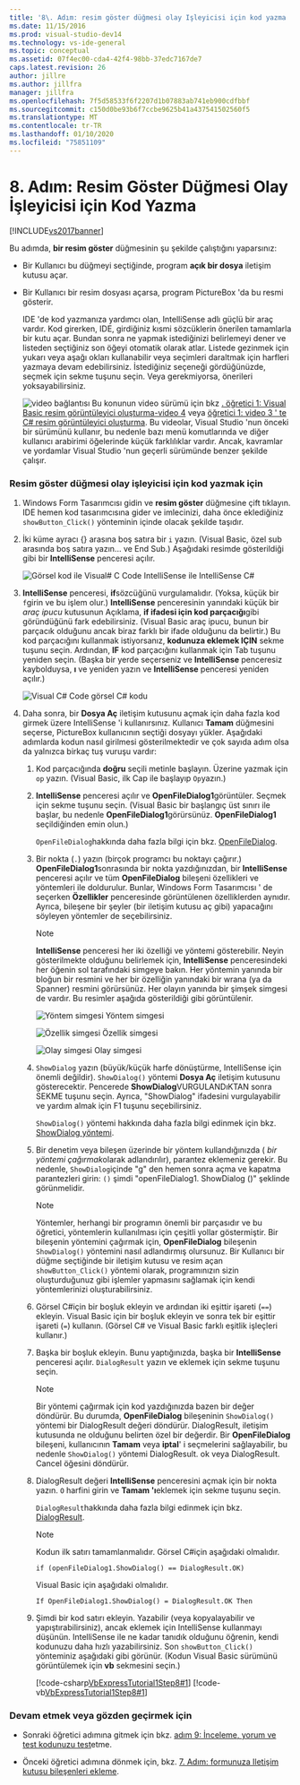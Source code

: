 ```yaml
---
title: '8\. Adım: resim göster düğmesi olay Işleyicisi için kod yazma | Microsoft Docs'
ms.date: 11/15/2016
ms.prod: visual-studio-dev14
ms.technology: vs-ide-general
ms.topic: conceptual
ms.assetid: 07f4ec00-cda4-42f4-98bb-37edc7167de7
caps.latest.revision: 26
author: jillre
ms.author: jillfra
manager: jillfra
ms.openlocfilehash: 7f5d58533f6f2207d1b07883ab741eb900cdfbbf
ms.sourcegitcommit: c150d0be93b6f7ccbe9625b41a437541502560f5
ms.translationtype: MT
ms.contentlocale: tr-TR
ms.lasthandoff: 01/10/2020
ms.locfileid: "75851109"
---
```

# <a name="step-8-write-code-for-the-show-a-picture-button-event-handler"></a>8\. Adım: Resim Göster Düğmesi Olay İşleyicisi için Kod Yazma
[!INCLUDE[vs2017banner](../includes/vs2017banner.md)]

Bu adımda, **bir resim göster** düğmesinin şu şekilde çalıştığını yaparsınız:

- Bir Kullanıcı bu düğmeyi seçtiğinde, program **açık bir dosya** iletişim kutusu açar.

- Bir Kullanıcı bir resim dosyası açarsa, program PictureBox 'da bu resmi gösterir.

  IDE 'de kod yazmanıza yardımcı olan, IntelliSense adlı güçlü bir araç vardır. Kod girerken, IDE, girdiğiniz kısmi sözcüklerin önerilen tamamlarla bir kutu açar. Bundan sonra ne yapmak istediğinizi belirlemeyi dener ve listeden seçtiğiniz son öğeyi otomatik olarak atlar. Listede gezinmek için yukarı veya aşağı okları kullanabilir veya seçimleri daraltmak için harfleri yazmaya devam edebilirsiniz. İstediğiniz seçeneği gördüğünüzde, seçmek için sekme tuşunu seçin. Veya gerekmiyorsa, önerileri yoksayabilirsiniz.

  ![video bağlantısı](../data-tools/media/playvideo.gif "PlayVideo") Bu konunun video sürümü için bkz [. öğretici 1: Visual Basic resim görüntüleyici oluşturma-video 4](https://msdn.microsoft.com/vbasic/gg315355.aspx) veya [öğretici 1: video 3 ' te C# resim görüntüleyici oluşturma](https://msdn.microsoft.com/vcsharp/gg278412.aspx). Bu videolar, Visual Studio 'nun önceki bir sürümünü kullanır, bu nedenle bazı menü komutlarında ve diğer kullanıcı arabirimi öğelerinde küçük farklılıklar vardır. Ancak, kavramlar ve yordamlar Visual Studio 'nun geçerli sürümünde benzer şekilde çalışır.

### <a name="to-write-code-for-the-show-a-picture-button-event-handler"></a>Resim göster düğmesi olay işleyicisi için kod yazmak için

1. Windows Form Tasarımcısı gidin ve **resim göster** düğmesine çift tıklayın. IDE hemen kod tasarımcısına gider ve imlecinizi, daha önce eklediğiniz `showButton_Click()` yönteminin içinde olacak şekilde taşıdır.

2. İki küme ayracı {} arasına boş satıra bir `i` yazın. (Visual Basic, özel sub arasında boş satıra yazın... ve End Sub.) Aşağıdaki resimde gösterildiği gibi bir **IntelliSense** penceresi açılır.

     ![Görsel kod ile Visual&#35; C Code IntelliSense ile IntelliSense](../ide/media/express-ifintellisense.png "Express_IfIntellisense") C#

3. **IntelliSense** penceresi, **if**sözcüğünü vurgulamalıdır. (Yoksa, küçük bir `f`girin ve bu işlem olur.) **IntelliSense** penceresinin yanındaki küçük bir *araç ipucu* kutusunun Açıklama, **if ifadesi için kod parçacığı**gibi göründüğünü fark edebilirsiniz. (Visual Basic araç ipucu, bunun bir parçacık olduğunu ancak biraz farklı bir ifade olduğunu da belirtir.) Bu kod parçacığını kullanmak istiyorsanız, **kodunuza eklemek IÇIN** sekme tuşunu seçin. Ardından, **IF** kod parçacığını kullanmak için Tab tuşunu yeniden seçin. (Başka bir yerde seçerseniz ve **IntelliSense** penceresiz kaybolduysa, **ı** ve yeniden yazın ve **IntelliSense** penceresi yeniden açılır.)

     ![Visual C&#35; Code](../ide/media/express-highlighttrue.png "Express_HighlightTrue") görsel C# kodu

4. Daha sonra, bir **Dosya Aç** iletişim kutusunu açmak için daha fazla kod girmek üzere IntelliSense 'i kullanırsınız. Kullanıcı **Tamam** düğmesini seçerse, PictureBox kullanıcının seçtiği dosyayı yükler. Aşağıdaki adımlarda kodun nasıl girilmesi gösterilmektedir ve çok sayıda adım olsa da yalnızca birkaç tuş vuruşu vardır:

    1. Kod parçacığında **doğru** seçili metinle başlayın. Üzerine yazmak için `op` yazın. (Visual Basic, ilk Cap ile başlayıp `Op`yazın.)

    2. **IntelliSense** penceresi açılır ve **OpenFileDialog1**görüntüler. Seçmek için sekme tuşunu seçin. (Visual Basic bir başlangıç üst sınırı ile başlar, bu nedenle **OpenFileDialog1**görürsünüz. **OpenFileDialog1** seçildiğinden emin olun.)

         `OpenFileDialog`hakkında daha fazla bilgi için bkz. [OpenFileDialog](https://msdn.microsoft.com/library/system.windows.forms.openfiledialog.aspx).

    3. Bir nokta (`.`) yazın (birçok programcı bu noktayı çağırır.) **OpenFileDialog1**sonrasında bir nokta yazdığınızdan, bir **IntelliSense** penceresi açılır ve tüm **OpenFileDialog** bileşeni özellikleri ve yöntemleri ile doldurulur. Bunlar, Windows Form Tasarımcısı ' de seçerken **Özellikler** penceresinde görüntülenen özelliklerden aynıdır. Ayrıca, bileşene bir şeyler (bir iletişim kutusu aç gibi) yapacağını söyleyen yöntemler de seçebilirsiniz.

        > [!NOTE]
        > **IntelliSense** penceresi her iki özelliği ve yöntemi gösterebilir. Neyin gösterilmekte olduğunu belirlemek için, **IntelliSense** penceresindeki her öğenin sol tarafındaki simgeye bakın. Her yöntemin yanında bir bloğun bir resmini ve her bir özelliğin yanındaki bir wrana (ya da Spanner) resmini görürsünüz. Her olayın yanında bir şimşek simgesi de vardır. Bu resimler aşağıda gösterildiği gibi görüntülenir.

         ![Yöntem simgesi](../ide/media/express-iconmethod.png "Express_IconMethod") Yöntem simgesi

         ![Özellik simgesi](../ide/media/express-iconproperty.png "Express_IconProperty") Özellik simgesi

         ![Olay simgesi](../ide/media/express-iconevent.png "Express_IconEvent") Olay simgesi

    4. `ShowDialog` yazın (büyük/küçük harfe dönüştürme, IntelliSense için önemli değildir). `ShowDialog()` yöntemi **Dosya Aç** iletişim kutusunu gösterecektir. Pencerede **ShowDialog**VURGULANDıKTAN sonra SEKME tuşunu seçin. Ayrıca, "ShowDialog" ifadesini vurgulayabilir ve yardım almak için F1 tuşunu seçebilirsiniz.

         `ShowDialog()` yöntemi hakkında daha fazla bilgi edinmek için bkz. [ShowDialog yöntemi](https://msdn.microsoft.com/library/c7ykbedk.aspx).

    5. Bir denetim veya bileşen üzerinde bir yöntem kullandığınızda ( *bir yöntemi çağırmak*olarak adlandırılır), parantez eklemeniz gerekir. Bu nedenle, `ShowDialog`içinde "g" den hemen sonra açma ve kapatma parantezleri girin: `()` şimdi "openFileDialog1. ShowDialog ()" şeklinde görünmelidir.

        > [!NOTE]
        > Yöntemler, herhangi bir programın önemli bir parçasıdır ve bu öğretici, yöntemlerin kullanılması için çeşitli yollar göstermiştir. Bir bileşenin yöntemini çağırmak için, **OpenFileDialog** bileşenin `ShowDialog()` yöntemini nasıl adlandırmış olursunuz. Bir Kullanıcı bir düğme seçtiğinde bir iletişim kutusu ve resim açan `showButton_Click()` yöntemi olarak, programınızın sizin oluşturduğunuz gibi işlemler yapmasını sağlamak için kendi yöntemlerinizi oluşturabilirsiniz.

    6. Görsel C#için bir boşluk ekleyin ve ardından iki eşittir işareti (`==`) ekleyin. Visual Basic için bir boşluk ekleyin ve sonra tek bir eşittir işareti (`=`) kullanın. (Görsel C# ve Visual Basic farklı eşitlik işleçleri kullanır.)

    7. Başka bir boşluk ekleyin. Bunu yaptığınızda, başka bir **IntelliSense** penceresi açılır. `DialogResult` yazın ve eklemek için sekme tuşunu seçin.

        > [!NOTE]
        > Bir yöntemi çağırmak için kod yazdığınızda bazen bir değer döndürür. Bu durumda, **OpenFileDialog** bileşeninin `ShowDialog()` yöntemi bir DialogResult değeri döndürür. DialogResult, iletişim kutusunda ne olduğunu belirten özel bir değerdir. Bir **OpenFileDialog** bileşeni, kullanıcının **Tamam** veya **iptal**' i seçmelerini sağlayabilir, bu nedenle `ShowDialog()` yöntemi DialogResult. ok veya DialogResult. Cancel öğesini döndürür.

    8. DialogResult değeri **IntelliSense** penceresini açmak için bir nokta yazın. `O` harfini girin ve **Tamam 'ı**eklemek için sekme tuşunu seçin.

         `DialogResult`hakkında daha fazla bilgi edinmek için bkz. [DialogResult](https://msdn.microsoft.com/library/system.windows.forms.dialogresult.aspx).

        > [!NOTE]
        > Kodun ilk satırı tamamlanmalıdır. Görsel C#için aşağıdaki olmalıdır.
        >
        >  `if (openFileDialog1.ShowDialog() == DialogResult.OK)`
        >
        >  Visual Basic için aşağıdaki olmalıdır.
        >
        >  `If OpenFileDialog1.ShowDialog() = DialogResult.OK Then`

    9. Şimdi bir kod satırı ekleyin. Yazabilir (veya kopyalayabilir ve yapıştırabilirsiniz), ancak eklemek için IntelliSense kullanmayı düşünün. IntelliSense ile ne kadar tanıdık olduğunu öğrenin, kendi kodunuzu daha hızlı yazabilirsiniz. Son `showButton_Click()` yönteminiz aşağıdaki gibi görünür. (Kodun Visual Basic sürümünü görüntülemek için **vb** sekmesini seçin.)

         [!code-csharp[VbExpressTutorial1Step8#1](../snippets/csharp/VS_Snippets_VBCSharp/vbexpresstutorial1step8/cs/form1.cs#1)]
         [!code-vb[VbExpressTutorial1Step8#1](../snippets/visualbasic/VS_Snippets_VBCSharp/vbexpresstutorial1step8/vb/form1.vb#1)]

### <a name="to-continue-or-review"></a>Devam etmek veya gözden geçirmek için

- Sonraki öğretici adımına gitmek için bkz. [adım 9: İnceleme, yorum ve test kodunuzu test](../ide/step-9-review-comment-and-test-your-code.md)etme.

- Önceki öğretici adımına dönmek için, bkz. [7. Adım: formunuza Iletişim kutusu bileşenleri ekleme](../ide/step-7-add-dialog-components-to-your-form.md).
